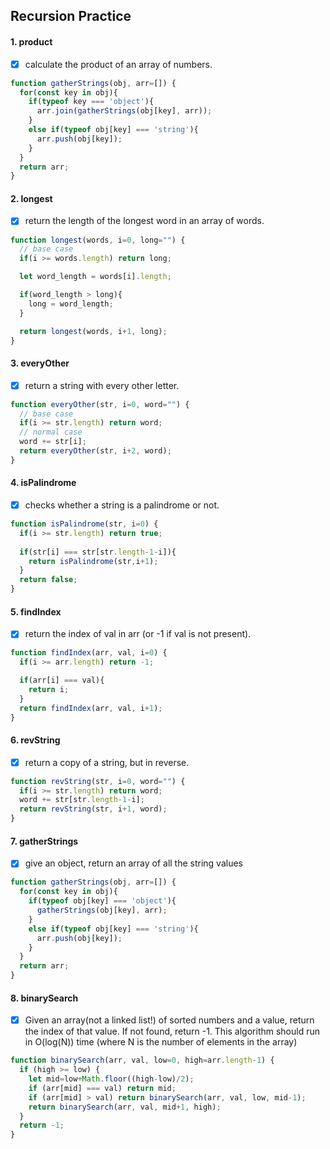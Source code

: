 ## Recursion Practice

#### 1. product
- [x] calculate the product of an array of numbers.
```js
function gatherStrings(obj, arr=[]) {
  for(const key in obj){
    if(typeof key === 'object'){
      arr.join(gatherStrings(obj[key], arr));
    }
    else if(typeof obj[key] === 'string'){
      arr.push(obj[key]);
    }
  }
  return arr;
}
```
#### 2. longest
- [x] return the length of the longest word in an array of words.
```js
function longest(words, i=0, long="") {
  // base case
  if(i >= words.length) return long;

  let word_length = words[i].length;

  if(word_length > long){
    long = word_length;
  }

  return longest(words, i+1, long);
}
```
#### 3. everyOther
- [x] return a string with every other letter.
```js
function everyOther(str, i=0, word="") {
  // base case
  if(i >= str.length) return word; 
  // normal case
  word += str[i];
  return everyOther(str, i+2, word);
}
```
#### 4. isPalindrome
- [x] checks whether a string is a palindrome or not.
```js
function isPalindrome(str, i=0) {
  if(i >= str.length) return true;
  
  if(str[i] === str[str.length-1-i]){
    return isPalindrome(str,i+1);
  }
  return false;
}
```
#### 5. findIndex
- [x] return the index of val in arr (or -1 if val is not present).
```js
function findIndex(arr, val, i=0) {
  if(i >= arr.length) return -1;

  if(arr[i] === val){
    return i;
  }
  return findIndex(arr, val, i+1);
}
```
#### 6. revString
- [x] return a copy of a string, but in reverse.
```js
function revString(str, i=0, word="") {
  if(i >= str.length) return word;
  word += str[str.length-1-i];
  return revString(str, i+1, word);
}
```
#### 7. gatherStrings
- [x] give an object, return an array of all the string values
```js
function gatherStrings(obj, arr=[]) {
  for(const key in obj){
    if(typeof obj[key] === 'object'){
      gatherStrings(obj[key], arr);
    }
    else if(typeof obj[key] === 'string'){
      arr.push(obj[key]);
    }
  }
  return arr;
}
```
#### 8. binarySearch
- [x] Given an array(not a linked list!) of sorted numbers and a value, return the index of that value. If not found, return -1. This algorithm should run in O(log(N)) time (where N is the number of elements in the array)
```js
function binarySearch(arr, val, low=0, high=arr.length-1) {
  if (high >= low) {
    let mid=low+Math.floor((high-low)/2);
    if (arr[mid] === val) return mid;
    if (arr[mid] > val) return binarySearch(arr, val, low, mid-1); 
    return binarySearch(arr, val, mid+1, high);
  }
  return -1;
}
```